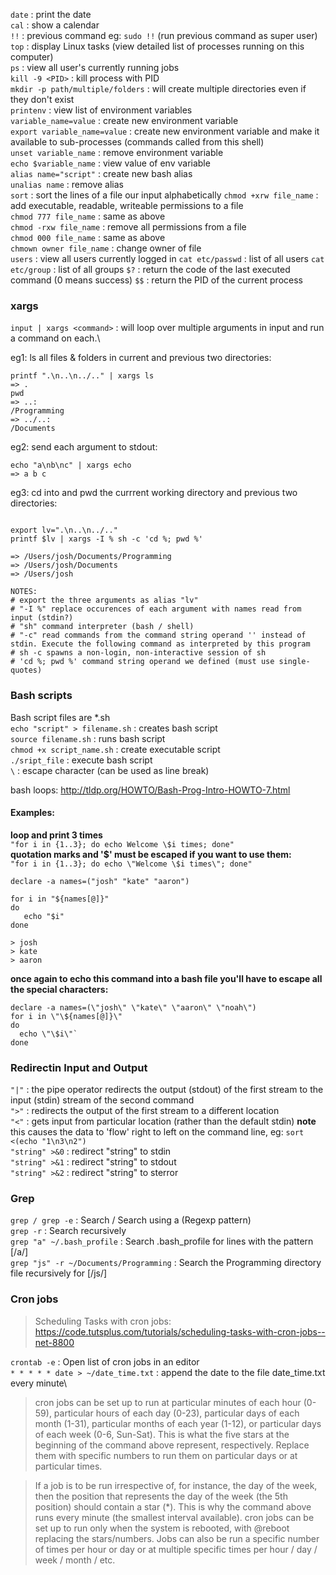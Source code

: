 `date` : print the date\
`cal` : show a calendar\
`!!` : previous command eg: `sudo !!` (run previous command as super user)\
`top` : display Linux tasks (view detailed list of processes running on this computer)\
`ps` : view all user's currently running jobs\
`kill -9 <PID>` : kill process with PID\
`mkdir -p path/multiple/folders` : will create multiple directories even if they don't exist\
`printenv` : view list of environment variables\
`variable_name=value` : create new environment variable\
`export variable_name=value` : create new environment variable and make it available to sub-processes (commands called from this shell)\
`unset variable_name` : remove environment variable\
`echo $variable_name` : view value of env variable\
`alias name="script"` : create new bash alias\
`unalias name` : remove alias\
`sort` : sort the lines of a file our input alphabetically
`chmod +xrw file_name` : add executable, readable, writeable permissions to a file\
`chmod 777 file_name` : same as above\
`chmod -rxw file_name` : remove all permissions from a file\
`chmod 000 file_name` : same as above\
`chmown owner file_name` : change owner of file\
`users` : view all users currently logged in
`cat etc/passwd` : list of all users
`cat etc/group` : list of all groups
`$?` : return the code of the last executed command (0 means success)
`$$` : return the PID of the current process

### xargs
`input | xargs <command>` : will loop over multiple arguments in input and run a command on each.\

eg1: ls all files & folders in current and previous two directories:
```
printf ".\n..\n../.." | xargs ls
=> .
pwd
=> ..:
/Programming
=> ../..:
/Documents
```

eg2: send each argument to stdout:
```
echo "a\nb\nc" | xargs echo
=> a b c
```

eg3: cd into and pwd the currrent working directory and previous two directories:
```

export lv=".\n..\n../.."
printf $lv | xargs -I % sh -c 'cd %; pwd %'

=> /Users/josh/Documents/Programming
=> /Users/josh/Documents
=> /Users/josh

NOTES:
# export the three arguments as alias "lv"
# "-I %" replace occurences of each argument with names read from input (stdin?)
# "sh" command interpreter (bash / shell)
# "-c" read commands from the command string operand '' instead of stdin. Execute the following command as interpreted by this program
# sh -c spawns a non-login, non-interactive session of sh
# 'cd %; pwd %' command string operand we defined (must use single-quotes)
```

### Bash scripts
Bash script files are *.sh\
`echo "script" > filename.sh` : creates bash script\
`source filename.sh` : runs bash script\
`chmod +x script_name.sh` : create executable script\
`./sript_file` : execute bash script\
`\` : escape character (can be used as line break)

bash loops: http://tldp.org/HOWTO/Bash-Prog-Intro-HOWTO-7.html

#### Examples:
__loop and print 3 times__\
`"for i in {1..3}; do echo Welcome \$i times; done"` \
__quotation marks and '$' must be escaped if you want to use them:__\
`"for i in {1..3}; do echo \"Welcome \$i times\"; done"`

```
declare -a names=("josh" "kate" "aaron")

for i in "${names[@]}"
do
   echo "$i"
done

> josh
> kate
> aaron
```

__once again to echo this command into a bash file you'll have to escape all the special characters:__
```
declare -a names=(\"josh\" \"kate\" \"aaron\" \"noah\")
for i in \"\${names[@]}\"
do
  echo \"\$i\"`
done
```

### Redirectin Input and Output

`"|"` : the pipe operator redirects the output (stdout) of the first stream to the input (stdin) stream of the second command\
`">"` : redirects the output of the first stream to a different location\
`"<"` : gets input from particular location (rather than the default stdin) __note__ this causes the data to 'flow' right to left on the command line, eg: `sort <(echo "1\n3\n2")`\
`"string" >&0` : redirect "string" to stdin\
`"string" >&1` : redirect "string" to stdout\
`"string" >&2` : redirect "string" to sterror

### Grep

`grep / grep -e` : Search / Search using a (Regexp pattern)\
`grep -r` : Search recursively\
`grep "a" ~/.bash_profile` : Search .bash_profile for lines with the pattern [/a/]\
`grep "js" -r ~/Documents/Programming` : Search the Programming directory file recursively for [/js/]

### Cron jobs
>Scheduling Tasks with cron jobs: https://code.tutsplus.com/tutorials/scheduling-tasks-with-cron-jobs--net-8800

`crontab -e` : Open list of cron jobs in an editor\
`* * * * * date > ~/date_time.txt` : append the date to the file date_time.txt every minute\

> cron jobs can be set up to run at particular minutes of each hour (0-59), particular hours of each day (0-23), particular days of each month (1-31), particular months of each year (1-12), or particular days of each week (0-6, Sun-Sat). This is what the five stars at the beginning of the command above represent, respectively. Replace them with specific numbers to run them on particular days or at particular times.

> If a job is to be run irrespective of, for instance, the day of the week, then the position that represents the day of the week (the 5th position) should contain a star (*). This is why the command above runs every minute (the smallest interval available). cron jobs can be set up to run only when the system is rebooted, with @reboot replacing the stars/numbers. Jobs can also be run a specific number of times per hour or day or at multiple specific times per hour / day / week / month / etc.
